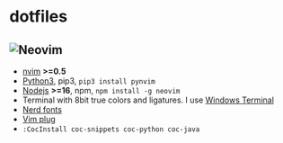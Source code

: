 # dotfiles

## ![Neovim](https://img.shields.io/badge/NeoVim-%2357A143.svg?&style=for-the-badge&logo=neovim&logoColor=white)
* [nvim](https://github.com/neovim/neovim) **>=0.5**
* [Python3](https://python.org), pip3, `pip3 install pynvim`
* [Nodejs](https://nodejs.org/en/) **>=16**, npm, `npm install -g neovim`
* Terminal with 8bit true colors and ligatures. I use [Windows Terminal](https://github.com/microsoft/terminal)
* [Nerd fonts](https://github.com/ryanoasis/nerd-fonts)
* [Vim plug](https://github.com/junegunn/vim-plug)
* `:CocInstall coc-snippets coc-python coc-java`
